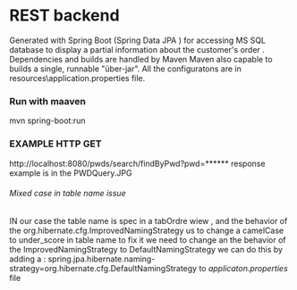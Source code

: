 #   REST backend 
Generated with Spring Boot  (Spring Data JPA ) for accessing MS SQL database to display a partial information about the customer's order .
Dependencies and builds are  handled by  Maven 
Maven also capable to builds a single, runnable "über-jar".
All the configuratons are in resources\application.properties file.


### Run with maaven

mvn spring-boot:run





### EXAMPLE HTTP GET

http://localhost:8080/pwds/search/findByPwd?pwd=******
response example is in the PWDQuery.JPG 




###### Mixed case in table name issue
IN our case the table name is spec in a tabOrdre wiew , and the behavior of the org.hibernate.cfg.ImprovedNamingStrategy
us to change a camelCase to under_score in table name to fix it we need to change an the behavior of the ImprovedNamingStrategy
 to DefaultNamingStrategy
 we can do this by adding a :
spring.jpa.hibernate.naming-strategy=org.hibernate.cfg.DefaultNamingStrategy
 to *applicaton.properties* file

